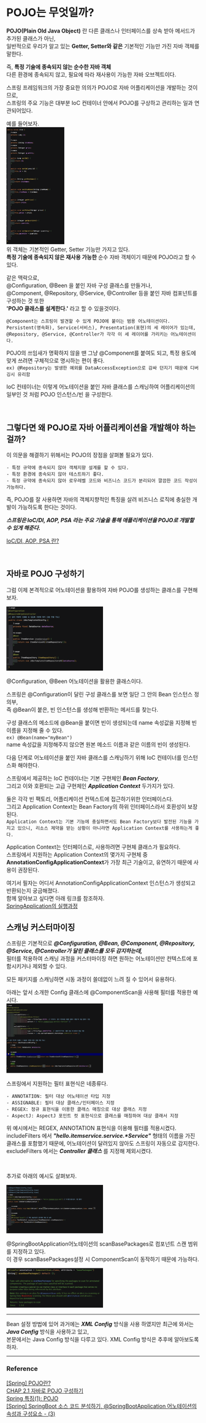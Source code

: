 # POJO는 무엇일까?

**POJO(Plain Old Java Object)** 란 다른 클래스나 인터페이스를 상속 받아 메서드가 추가된 클래스가 아닌,  
일반적으로 우리가 알고 있는 **Getter, Setter와 같은** 기본적인 기능만 가진 자바 객체를 말한다.

즉, **특정 기술에 종속되지 않는 순수한 자바 객체**  
다른 환경에 종속되지 않고, 필요에 따라 재사용이 가능한 자바 오브젝트이다.

스프링 프레임워크의 가장 중요한 의의가 POJO로 자바 어플리케이션을 개발하는 것이므로,  
스프링의 주요 기능은 대부분 IoC 컨테이너 안에서 POJO를 구상하고 관리하는 일과 연관되어있다.

예를 들어보자.  
<img src="../Img/POJO_img_1.png" width="30%">  
위 객체는 기본적인 Getter, Setter 기능만 가지고 있다.  
**특정 기술에 종속되지 않은 재사용 가능한** 순수 자바 객체이기 때문에 POJO라고 할 수 있다.

같은 맥락으로,  
@Configuration, @Been 을 붙인 자바 구성 클래스를 만들거나,  
@Component, @Repository, @Service, @Controller 등을 붙인 자바 컴포넌트를 구성하는 것 또한  
**'POJO 클래스를 설계한다.'** 라고 할 수 있을것이다.

```
@Component는 스프링이 발견할 수 있게 POJO에 붙이는 범용 어노테이션이다.
Persistent(영속화), Service(서비스), Presentation(표현)의 세 레이어가 있는데,
@Repository, @Service, @Controller가 각각 이 세 레이어를 가리키는 어노테이션이다.
```

POJO의 쓰임새가 명확하지 않을 땐 그냥 @Component를 붙여도 되고, 특정 용도에 맞게 쓰려면 구체적으로 명시하는 편이 좋다.  
`ex) @Repository는 발생한 예외를 DataAccessException으로 감싸 던지기 때문에 디버깅시 유리함`

IoC 컨테이너는 이렇게 어노테이션을 붙인 자바 클래스를 스캐닝하여 어플리케이션의 일부인 것 처럼 POJO 인스턴스/빈 을 구성한다.

</br>

## 그렇다면 왜 POJO로 자바 어플리케이션을 개발해야 하는걸까?

이 의문을 해결하기 위해서는 POJO의 장점을 살펴볼 필요가 있다.

```
- 특정 규약에 종속되지 않아 객체지향 설계를 할 수 있다.
- 특정 환경에 종속되지 않아 테스트하기 좋다.
- 특정 규약에 종속되지 않아 로우레벨 코드와 비즈니스 코드가 분리되어 깔끔한 코드 작성이 가능하다.
```

즉, POJO를 잘 사용하면 자바의 객체지향적인 특징을 살려 비즈니스 로직에 충실한 개발이 가능하도록 한다는 것이다.

**_스프링은 IoC/DI, AOP, PSA 라는 주요 기술을 통해 애플리케이션을 POJO로 개발할 수 있게 해준다._**

[IoC/DI, AOP, PSA 란?]()

</br>

## 자바로 POJO 구성하기

그럼 이제 본격적으로 어노테이션을 활용하여 자바 POJO를 생성하는 클래스를 구현해보자.

<img src="../Img/POJO_img_2.png" width="50%">

@Configuration, @Been 어노테이션을 활용한 클래스이다.

스프링은 @Configuration이 달린 구성 클래스를 보면 일단 그 안의 Bean 인스턴스 정의부,  
즉 @Bean이 붙은, 빈 인스턴스를 생성해 반환하는 메서드를 찾는다.

구성 클래스의 메소드에 @Bean을 붙이면 빈이 생성되는데 name 속성값을 지정해 빈 이름을 지정해 줄 수 있다.  
`ex) @Bean(name="myBean")`  
name 속성값을 지정해주지 않으면 원본 메소드 이름과 같은 이름의 빈이 생성된다.

다음 단계로 어노테이션을 붙인 자바 클래스를 스캐닝하기 위해 IoC 컨테이너를 인스턴스화 해야한다.

스프링에서 제공하는 IoC 컨테이너는 기본 구현체인 **_Bean Factory_**,  
그리고 이와 호환되는 고급 구현체인 **_Application Context_** 두가지가 있다.

둘은 각각 빈 팩토리, 어플리케이션 컨텍스트에 접근하기위한 인터페이스다.  
그리고 Application Context는 Bean Factory의 하위 인터페이스라서 호환성이 보장된다.  
`Application Context는 기본 기능에 충실하면서도 Bean Factory보다 발전된 기능을 가지고 있으니, 리소스 제약을 받는 상황이 아니라면 Application Context를 사용하는게 좋다.`

Application Context는 인터페이스로, 사용하려면 구현체 클래스가 필요하다.  
스프링에서 지원하는 Application Context의 몇가지 구현체 중 **AnnotationConfigApplicationContext**가 가장 최근 기술이고, 유연하기 때문에 사용이 권장된다.

여기서 필자는 어디서 AnnotationConfigApplicationContext 인스턴스가 생성되고 반환되는지 궁금해졌다.  
함께 알아보고 싶다면 아래 링크를 참조하자.  
[SpringApplication의 실행과정]()

## 스캐닝 커스터마이징

스프링은 기본적으로 **_@Configuration, @Bean, @Component, @Repository, @Service, @Controller가 달린 클래스를 모두 감지하는데,_**  
필터를 적용하여 스캐닝 과정을 커스터마이징 하면 원하는 어노테이션만 컨텍스트에 포함시키거나 제외할 수 있다.

모든 패키지를 스캐닝하면 시동 과정이 쓸데없이 느려 질 수 있어서 유용하다.

아래는 앞서 소개한 Config 클래스에 @ComponentScan을 사용해 필터를 적용한 예시다.  
<img src="../Img/POJO_img_3.png" width="50%">

스프링에서 지원하는 필터 표현식은 네종류다.

```
- ANNOTATION: 필터 대상 어노테이션 타입 지정
- ASSIGNABLE: 필터 대상 클래스/인터페이스 지정
- REGEX: 정규 표현식을 이용한 클래스 매칭으로 대상 클래스 지정
- AspectJ: AspectJ 포인트 컷 표현식으로 클래스를 매칭하여 대상 클래서 지정
```

위 예시에서는 REGEX, ANNOTATION 표현식을 이용해 필터를 적용시켰다.  
includeFilters 에서 **_"hello.itemservice.service.\*Service"_** 형태의 이름을 가진 클래스를 포함했기 때문에, 어노테이션이 달려있지 않아도 스프링이 자동으로 감지한다.  
excludeFilters 에서는 **_Controller 클래스_** 를 지정해 제외시켰다.

<br>

추가로 아래의 예시도 살펴보자.

<img src="../Img/POJO_img_4.png" width="50%">

@SpringBootApplication어노테이션의 scanBasePackages로 컴포넌트 스캔 범위를 지정하고 있다.  
이 경우 scanBasePackages설정 시 ComponentScan이 동작하기 때문에 가능하다.

<img src="../Img/POJO_img_5.png" width="50%">

---

Bean 설정 방법에 있어 과거에는 **_XML Config_** 방식을 사용 하였지만 최근에 와서는 **_Java Config_** 방식을 사용하고 있고,  
본문에서는 Java Config 방식을 다루고 있다. XML Config 방식은 추후에 알아보도록 하자.

---

### Reference

[[Spring] POJO란?](https://yoo11052.tistory.com/133)  
[CHAP 2.1 자바로 POJO 구성하기](https://invincibletyphoon.tistory.com/75)  
[Spring 특징(1): POJO](https://velog.io/@alicesykim95/Spring-POJOPlain-Old-Java-Object)  
[[Spring] SpringBoot 소스 코드 분석하기, @SpringBootApplication 어노테이션의 속성과 구성요소 - (3)](https://mangkyu.tistory.com/211)
